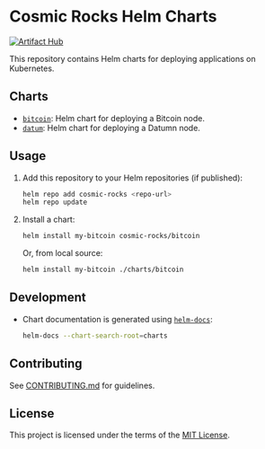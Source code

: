 # Cosmic Rocks Helm Charts
[![Artifact Hub](https://img.shields.io/endpoint?url=https://artifacthub.io/badge/repository/cosmicrocks)](https://artifacthub.io/packages/search?repo=cosmicrocks)

This repository contains Helm charts for deploying applications on Kubernetes.

## Charts

- [`bitcoin`](charts/bitcoin/README.md): Helm chart for deploying a Bitcoin node.
- [`datum`](charts/datumn/README.md): Helm chart for deploying a Datumn node.

## Usage

1. Add this repository to your Helm repositories (if published):
   ```sh
   helm repo add cosmic-rocks <repo-url>
   helm repo update
   ```
2. Install a chart:
   ```sh
   helm install my-bitcoin cosmic-rocks/bitcoin
   ```
   Or, from local source:
   ```sh
   helm install my-bitcoin ./charts/bitcoin
   ```

## Development

- Chart documentation is generated using [`helm-docs`](https://github.com/norwoodj/helm-docs):
  ```sh
  helm-docs --chart-search-root=charts
  ```

## Contributing

See [CONTRIBUTING.md](CONTRIBUTING.md) for guidelines.

## License

This project is licensed under the terms of the [MIT License](LICENSE).
